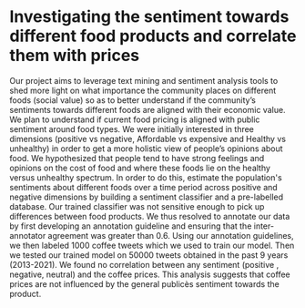 # Investigating the sentiment towards different food products and correlate them with prices

Our project aims to leverage text mining and sentiment analysis tools to shed more light on what importance the community places on different foods (social value) so as to better understand if the community’s sentiments towards different foods are aligned with their economic value. We plan to understand if current food pricing is aligned with public sentiment around food types. We were initially interested in three dimensions (positive vs negative, Affordable vs expensive and Healthy vs unhealthy) in order to get a more holistic view of people’s opinions about food. We hypothesized that people tend to have strong feelings and opinions on the cost of food and where these foods lie on the healthy versus unhealthy spectrum. In order to do this, estimate the population's sentiments about different foods over a time period across positive and negative dimensions by building a sentiment classifier and a pre-labelled database. Our trained classifier was not sensitive enough to pick up differences between food products. We thus resolved to annotate our data by first developing an annotation guideline and ensuring that the inter-annotator agreement was greater than 0.6. Using our annotation guidelines, we then labeled 1000 coffee  tweets which we used to train our model. Then we tested our trained model on 50000 tweets obtained in the past 9 years (2013-2021). We found no correlation between any sentiment (positive , negative, neutral) and the coffee prices. This analysis suggests that coffee prices are not influenced by the general publicès sentiment towards the product.

